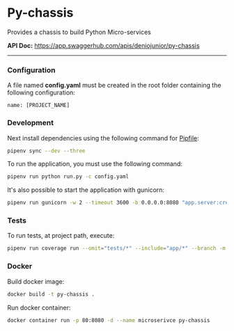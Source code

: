 # Py-chassis
Provides a chassis to build Python Micro-services
 
**API Doc:** https://app.swaggerhub.com/apis/deniojunior/py-chassis

---

### Configuration

A file named **config.yaml** must be created in the root folder containing the following configuration:

```
name: [PROJECT_NAME]
``` 

### Development

Next install dependencies using the following command for [Pipfile](https://github.com/deniojunior/py-chassis/blob/prod/Pipfile):
```bash
pipenv sync --dev --three
```

To run the application, you must use the following command:

```bash
pipenv run python run.py -c config.yaml
```

It's also possible to start the application with gunicorn:

```bash
pipenv run gunicorn -w 2 --timeout 3600 -b 0.0.0.0:8080 "app.server:create_app(config='config.yaml')"
```

### Tests
To run tests, at project path, execute: 

```bash
pipenv run coverage run --omit="tests/*" --include="app/*" --branch -m unittest discover -s tests/unit -p "*_test.py"
```

### Docker

Build docker image:

```bash
docker build -t py-chassis .
```

Run docker container:

```bash
docker container run -p 80:8080 -d --name microserivce py-chassis
```
